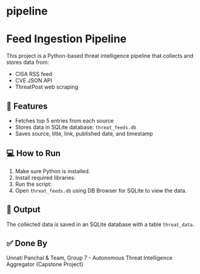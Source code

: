 # pipeline

# Feed Ingestion Pipeline

This project is a Python-based threat intelligence pipeline that collects and stores data from:

- CISA RSS feed
- CVE JSON API
- ThreatPost web scraping

## 🔧 Features
- Fetches top 5 entries from each source
- Stores data in SQLite database: `threat_feeds.db`
- Saves source, title, link, published date, and timestamp

## 💻 How to Run

1. Make sure Python is installed.
2. Install required libraries:
3. Run the script:
4. Open `threat_feeds.db` using DB Browser for SQLite to view the data.

## 📂 Output
The collected data is saved in an SQLite database with a table `threat_data`.

## ✅ Done By
Unnati Panchal & Team, Group 7 - Autonomous Threat Intelligence Aggregator (Capstone Project)
